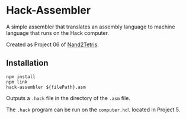 # Hack-Assembler

A simple assembler that translates an assembly language to machine language that runs on the Hack computer.

Created as Project 06 of [Nand2Tetris](https://www.nand2tetris.org/project06).

## Installation

```
npm install
npm link
hack-assembler ${filePath}.asm
```

Outputs a `.hack` file in the directory of the `.asm` file.

The `.hack` program can be run on the `computer.hdl` located in Project 5.
